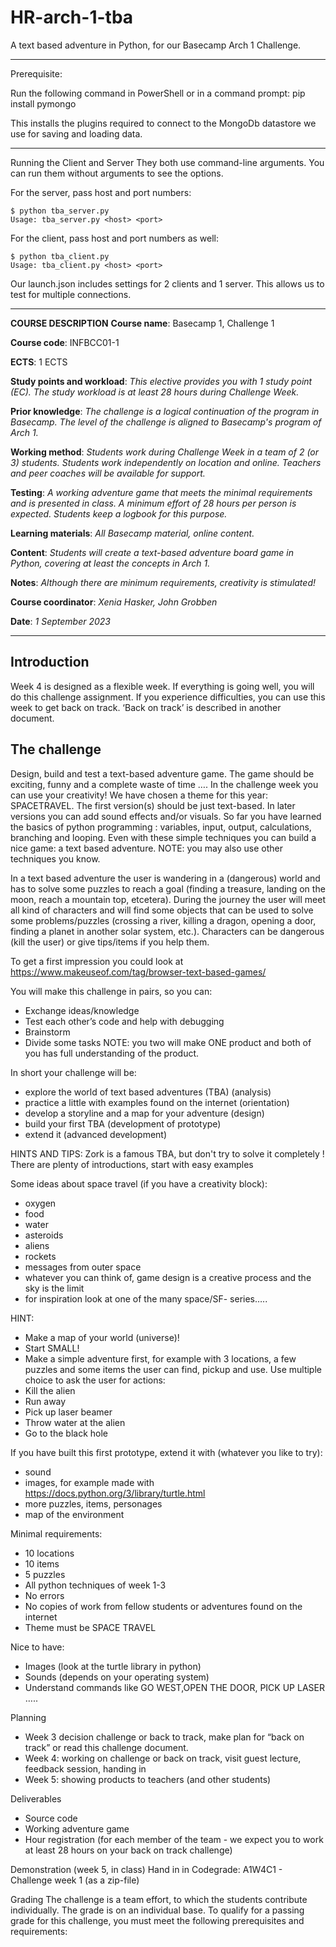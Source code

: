 # HR-arch-1-tba
A text based adventure in Python, for our Basecamp Arch 1 Challenge.

---

Prerequisite:

Run the following command in PowerShell or in a command prompt:
pip install pymongo  

This installs the plugins required to connect to the MongoDb datastore we use for saving and loading data.

---

Running the Client and Server
They both use command-line arguments. You can run them without arguments to see the options.

For the server, pass host and port numbers:
```
$ python tba_server.py
Usage: tba_server.py <host> <port>
```

For the client, pass host and port numbers as well:
```
$ python tba_client.py
Usage: tba_client.py <host> <port>
```

Our launch.json includes settings for 2 clients and 1 server. This allows us to test for multiple connections.

---

**COURSE DESCRIPTION** 
**Course name**: Basecamp 1, Challenge 1 

**Course code**: INFBCC01-1 

**ECTS**: 1 ECTS 

**Study points and workload**: _This elective provides you with 1 study point (EC). The study workload is at least 28 hours during Challenge Week._

**Prior knowledge**: _The challenge is a logical continuation of the program in Basecamp. The level of the challenge is aligned to Basecamp's program of Arch 1._

**Working method**: _Students work during Challenge Week in a team of 2 (or 3) students. Students work independently on location and online. Teachers and peer coaches will be available for support._ 

**Testing**: _A working adventure game that meets the minimal requirements and is presented in class. A minimum effort of 28 hours per person is expected. Students keep a logbook for this purpose._ 

**Learning materials**: _All Basecamp material, online content._ 

**Content**: _Students will create a text-based adventure board game in Python, covering at least the concepts in Arch 1._ 

**Notes**: _Although there are minimum requirements, creativity is stimulated!_ 

**Course coordinator**: _Xenia Hasker, John Grobben_ 

**Date**: _1 September 2023_ 

---

## Introduction 

Week 4 is designed as a flexible week. If everything is going well, you will do this challenge assignment. If you experience difficulties, you can use this week to get back on track. ‘Back on track’ is described in another document. 

## The challenge 
Design, build and test a text-based adventure game. The game should be exciting, funny and a complete waste of time …. 
In the challenge week you can use your creativity! We have chosen a theme for this year: SPACETRAVEL. The first version(s) should be just text-based. In later versions you can add sound effects and/or visuals. 
So far you have learned the basics of python programming : variables, input, output, calculations, branching and looping. Even with these simple techniques you can build a nice game: a text based adventure. 
NOTE: you may also use other techniques you know. 

In a text based adventure the user is wandering in a (dangerous) world and has to solve some puzzles to reach a goal (finding a treasure, landing on the moon, reach a mountain top, etcetera). During the journey the user will meet all kind of characters and will find some objects that can be used to solve some problems/puzzles (crossing a river, killing a dragon, opening a door, finding a planet in another solar system, etc.). Characters can be dangerous  (kill the user) or give tips/items if you help them.  

To get a first impression you could look at https://www.makeuseof.com/tag/browser-text-based-games/  

You will make this challenge in pairs, so you can: 
- Exchange ideas/knowledge 
- Test each other’s code and help with debugging 
- Brainstorm 
- Divide some tasks 
NOTE: you two will make ONE product and both of you has full understanding of the product. 

In short your challenge will be: 
- explore the world of text based adventures (TBA) (analysis) 
- practice a little with examples found on the internet (orientation) 
- develop a storyline and a map for your adventure (design) 
- build your first TBA (development of prototype) 
- extend it (advanced development)  

HINTS AND TIPS: 
Zork is a famous TBA, but don't try to solve it completely !  
There are plenty of introductions, start with easy examples 

Some ideas about space travel (if you have a creativity block): 
- oxygen 
- food 
- water 
- asteroids 
- aliens 
- rockets 
- messages from outer space 
- whatever you can think of, game design is a creative process and the sky is the limit 
- for inspiration look at one of the many space/SF- series….. 

HINT: 
- Make a map of your world (universe)! 
- Start SMALL! 
- Make a simple adventure first, for example with 3 locations, a few puzzles and some items the user can find, pickup and use. Use multiple choice to ask the user for actions: 
- Kill the alien 
- Run away 
- Pick up laser beamer 
- Throw water at the alien 
- Go to the black hole 

If you have built this first prototype, extend it with (whatever you like to try): 
- sound 
- images, for example made with https://docs.python.org/3/library/turtle.html 
- more puzzles, items, personages 
- map of the environment 

Minimal requirements: 
- 10 locations 
- 10 items 
- 5 puzzles 
- All python techniques of week 1-3 
- No errors 
- No copies of work from fellow students or adventures found on the internet 
- Theme must be SPACE TRAVEL 

Nice to have: 
- Images (look at the turtle library in python) 
- Sounds (depends on your operating system) 
- Understand commands like GO WEST,OPEN THE DOOR, PICK UP LASER ….. 

Planning 
- Week 3 decision challenge or back to track, make plan for “back on track” or read this challenge document.  
- Week 4: working on challenge or back on track, visit guest lecture, feedback session, handing in 
- Week 5: showing products to teachers (and other students) 

Deliverables 
- Source code 
- Working adventure game 
- Hour registration (for each member of the team - we expect you to work at least 28 hours on your back on track challenge) 

Demonstration (week 5, in class) 
Hand in in Codegrade: A1W4C1 - Challenge week 1 (as a zip-file) 

Grading 
The challenge is a team effort, to which the students contribute individually. The grade is on an individual base. To qualify for a passing grade for this challenge, you must meet the following prerequisites and requirements: 
